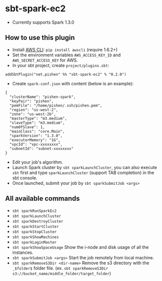 # sbt-spark-ec2
* Currently supports Spark 1.3.0

## How to use this plugin
* Install [AWS CLI](http://aws.amazon.com/cli/): `pip install awscli` (require 1.6.2+)
* Set the environment variables `AWS_ACCESS_KEY_ID` and `AWS_SECRET_ACCESS_KEY` for AWS.
* In your sbt project, create `project/plugins.sbt`:

```
addSbtPlugin("net.pishen" %% "sbt-spark-ec2" % "0.2.0")
```

* Create `spark-conf.json` with content (below is an example):

```
{
  "clusterName": "pishen-spark",
  "keyPair": "pishen",
  "pemFile": "/home/pishen/.ssh/pishen.pem",
  "region": "us-west-2",
  "zone": "us-west-2b",
  "masterType": "m3.medium",
  "slaveType": "m3.medium",
  "numOfSlave": 1,
  "mainClass": "core.Main",
  "sparkVersion": "1.3.0",
  "executorMemory": "1G",
  "vpcId": "vpc-xxxxxxxx",
  "subnetId": "subnet-xxxxxxxx"
}
```

* Edit your job's algorithm.
* Launch Spark cluster by `sbt sparkLaunchCluster`, you can also execute `sbt` first and type `sparkLaunchCluster` (support TAB completion) in the sbt console.
* Once launched, submit your job by `sbt sparkSubmitJob <args>`

## All available commands
* `sbt sparkRunSparkEc2`
* `sbt sparkLaunchCluster`
* `sbt sparkDestroyCluster`
* `sbt sparkStartCluster`
* `sbt sparkStopCluster`
* `sbt sparkShowMachines`
* `sbt sparkLoginMaster`
* `sbt sparkShowSpaceUsage` Show the i-node and disk usage of all the instances.
* `sbt sparkSubmitJob <args>` Start the job remotely from local machine.
* `sbt sparkRemoveS3Dir <dir-name>` Remove the s3 directory with the `_$folder$` folder file. (ex. `sbt sparkRemoveS3Dir s3://bucket_name/middle_folder/target_folder`)
